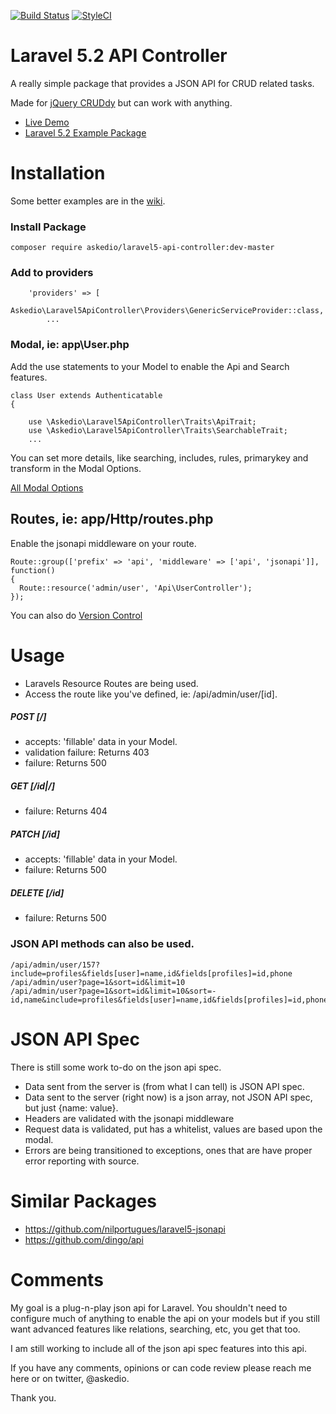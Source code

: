 [![Build Status](https://img.shields.io/travis/Askedio/Laravel5-API-Controller/master.svg?style=flat-square)](https://travis-ci.org/Askedio/Laravel5-API-Controller)
[![StyleCI](https://styleci.io/repos/52752552/shield)](https://styleci.io/repos/52752552)


# Laravel 5.2 API Controller
A really simple package that provides a JSON API for CRUD related tasks.

Made for [jQuery CRUDdy](https://github.com/Askedio/jQuery-Cruddy) but can work with anything. 

* [Live Demo](https://cruddy.io/app/) 
* [Laravel 5.2 Example Package](https://github.com/Askedio/Laravel-5-CRUD-Example)




# Installation
Some better examples are in the [wiki](https://github.com/Askedio/Laravel5-API-Controller/wiki).

### Install Package
~~~
composer require askedio/laravel5-api-controller:dev-master
~~~




### Add to providers
~~~
    'providers' => [
        Askedio\Laravel5ApiController\Providers\GenericServiceProvider::class,
        ...
~~~




### Modal, ie: app\User.php
Add the use statements to your Model to enable the Api and Search features.
~~~
class User extends Authenticatable
{
   
    use \Askedio\Laravel5ApiController\Traits\ApiTrait;
    use \Askedio\Laravel5ApiController\Traits\SearchableTrait;
    ...
~~~
You can set more details, like searching, includes, rules, primarykey and transform in the Modal Options.

[All Modal Options](https://github.com/Askedio/Laravel5-API-Controller/wiki/Modals)




## Routes, ie: app/Http/routes.php
Enable the jsonapi middleware on your route. 
~~~
Route::group(['prefix' => 'api', 'middleware' => ['api', 'jsonapi']], function()
{
  Route::resource('admin/user', 'Api\UserController');
});
~~~
You can also do [Version Control](https://github.com/Askedio/Laravel5-API-Controller/wiki/Version-Control)





# Usage
* Laravels Resource Routes are being used.
* Access the route like you've defined, ie: /api/admin/user/[id].


##### POST [/]
* accepts: 'fillable' data in your Model.
* validation failure: Returns 403
* failure: Returns 500


##### GET [/id|/]
* failure: Returns 404


##### PATCH [/id]
* accepts: 'fillable' data in your Model.
* failure: Returns 500


##### DELETE [/id]
* failure: Returns 500




### JSON API methods can also be used.

~~~
/api/admin/user/157?include=profiles&fields[user]=name,id&fields[profiles]=id,phone
/api/admin/user?page=1&sort=id&limit=10
/api/admin/user?page=1&sort=id&limit=10&sort=-id,name&include=profiles&fields[user]=name,id&fields[profiles]=id,phone
~~~


# JSON API Spec
There is still some work to-do on the json api spec.

* Data sent from the server is (from what I can tell) is JSON API spec.
* Data sent to the server (right now) is a json array, not JSON API spec, but just {name: value}.
* Headers are validated with the jsonapi middleware
* Request data is validated, put has a whitelist, values are based upon the modal.
* Errors are being transitioned to exceptions, ones that are have proper error reporting with source.





# Similar Packages
* https://github.com/nilportugues/laravel5-jsonapi
* https://github.com/dingo/api





# Comments
My goal is a plug-n-play json api for Laravel. You shouldn't need to configure much of anything to enable the api on your models but if you still want advanced features like relations, searching, etc, you get that too.

I am still working to include all of the json api spec features into this api.

If you have any comments, opinions or can code review please reach me here or on twitter, @askedio.

Thank you.

